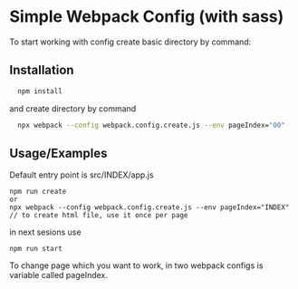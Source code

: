 
# Simple Webpack Config (with sass)

To start working with config create basic directory by command:




## Installation


```bash
  npm install
```
and create directory by command

```bash
  npx webpack --config webpack.config.create.js --env pageIndex="00"
```
## Usage/Examples
Default entry point is src/INDEX/app.js

```
npm run create
or
npx webpack --config webpack.config.create.js --env pageIndex="INDEX"
// to create html file, use it once per page
```
in next sesions use 
```
npm run start
```
To change page which you want to work, in two webpack configs is variable called pageIndex.